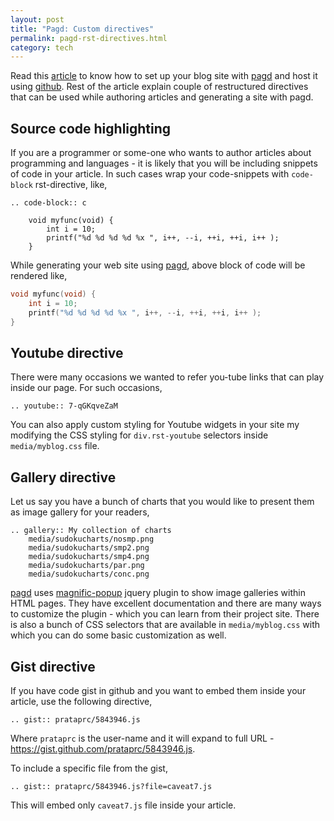 ```yaml
---
layout: post
title: "Pagd: Custom directives"
permalink: pagd-rst-directives.html
category: tech
---
```



Read this [article](./blog-with-pagd.html) to know how to set up your blog
site with [pagd][pagd-link] and host it using [github][github-link].
Rest of the article explain couple of restructured directives that can be
used while authoring articles and generating a site with pagd.

Source code highlighting
------------------------

If you are a programmer or some-one who wants to author articles about
programming and languages - it is likely that you will be including snippets of
code in your article. In such cases wrap your code-snippets with
`code-block` rst-directive, like,

```text
.. code-block:: c

    void myfunc(void) {
        int i = 10;
        printf("%d %d %d %d %x ", i++, --i, ++i, ++i, i++ );
    }
```

While generating your web site using [pagd][pagd-link], above block of code
will be rendered like,

```c
void myfunc(void) {
    int i = 10;
    printf("%d %d %d %d %x ", i++, --i, ++i, ++i, i++ );
}
```

Youtube directive
-----------------

There were many occasions we wanted to refer you-tube links that can play
inside our page. For such occasions,

```text
.. youtube:: 7-qGKqveZaM
```

You can also apply custom styling for Youtube widgets in your site my
modifying the CSS styling for `div.rst-youtube` selectors inside
`media/myblog.css` file.

Gallery directive
-----------------

Let us say you have a bunch of charts that you would like to present them as
image gallery for your readers,

```text
.. gallery:: My collection of charts
    media/sudokucharts/nosmp.png
    media/sudokucharts/smp2.png
    media/sudokucharts/smp4.png
    media/sudokucharts/par.png
    media/sudokucharts/conc.png
```

[pagd][pagd-link] uses [magnific-popup][magnific-popup-link] jquery plugin to
show image galleries within HTML pages. They have excellent documentation and
there are many ways to customize the plugin - which you can learn from their
project site. There is also a bunch of CSS selectors that are available in
`media/myblog.css` with which you can do some basic customization as well.

Gist directive
--------------

If you have code gist in github and you want to embed them inside your
article, use the following directive,

```text
.. gist:: prataprc/5843946.js
```

Where `prataprc` is the user-name and it will expand to full URL - 
https://gist.github.com/prataprc/5843946.js.

To include a specific file from the gist,

```text
.. gist:: prataprc/5843946.js?file=caveat7.js
```

This will embed only `caveat7.js` file inside your article.

[pagd-link]: http://pythonhosted.org/pagd
[tayra-link]: http://pythonhosted.org/tayra
[github-link]: http://github.com
[mailing-link]: http://groups.google.com/group/pluggdapps
[magnific-popup-link]: https://github.com/dimsemenov/Magnific-Popup
